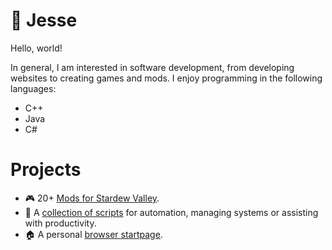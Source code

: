 # 👋 Jesse
Hello, world!

In general, I am interested in software development, from developing websites to creating games and mods. I enjoy programming in the following languages:

- C++
- Java
- C#

Projects
========
- 🎮 20+ [Mods for Stardew Valley][1].
- 📜 A [collection of scripts][2] for automation, managing systems or
  assisting with productivity.
- 🏠 A personal [browser startpage][3].

[1]: https://github.com/JessebotX/StardewValleyMods
[2]: https://github.com/JessebotX/bin
[3]: https://github.com/JessebotX/startpage
